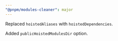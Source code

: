 ```yaml
---
"@pnpm/modules-cleaner": major
---
```


Replaced `hoistedAliases` with `hoistedDependencies`.

Added `publicHoistedModulesDir` option.
